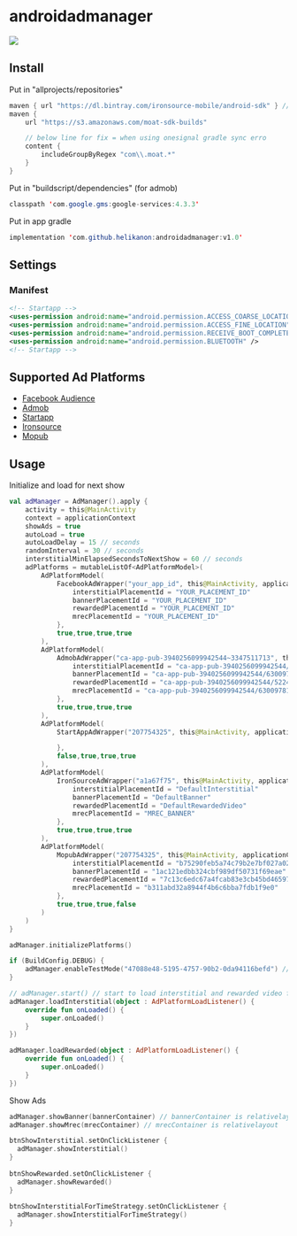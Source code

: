 
# androidadmanager
[![](https://jitpack.io/v/helikanon/androidadmanager.svg)](https://jitpack.io/#helikanon/androidadmanager)

## Install

Put in "allprojects/repositories"
```java
maven { url "https://dl.bintray.com/ironsource-mobile/android-sdk" } // ironsource
maven {
	url "https://s3.amazonaws.com/moat-sdk-builds"

	// below line for fix = when using onesignal gradle sync erro
	content {  
		includeGroupByRegex "com\\.moat.*"  
	}
}
```

Put in "buildscript/dependencies" (for admob)
```java
classpath 'com.google.gms:google-services:4.3.3'
```

Put in app gradle
```java
implementation 'com.github.helikanon:androidadmanager:v1.0'
```

## Settings



### Manifest
```xml
<!-- Startapp -->  
<uses-permission android:name="android.permission.ACCESS_COARSE_LOCATION" />  
<uses-permission android:name="android.permission.ACCESS_FINE_LOCATION" />  
<uses-permission android:name="android.permission.RECEIVE_BOOT_COMPLETED" />  
<uses-permission android:name="android.permission.BLUETOOTH" />  
<!-- Startapp -->
```

## Supported Ad Platforms
* [Facebook Audience](https://developers.facebook.com/docs/audience-network/get-started/android/)
* [Admob](https://developers.google.com/admob/android/quick-start)
* [Startapp](https://support.startapp.com/hc/en-us/articles/360002411114-Android-Standard-)
* [Ironsource](https://developers.ironsrc.com/ironsource-mobile/android/android-sdk/)
* [Mopub](https://developers.mopub.com/publishers/android/integrate/)

## Usage

Initialize and load for next show
```kotlin
val adManager = AdManager().apply {
    activity = this@MainActivity
    context = applicationContext
    showAds = true
    autoLoad = true
    autoLoadDelay = 15 // seconds
    randomInterval = 30 // seconds
    interstitialMinElapsedSecondsToNextShow = 60 // seconds
    adPlatforms = mutableListOf<AdPlatformModel>(
        AdPlatformModel(
            FacebookAdWrapper("your_app_id", this@MainActivity, applicationContext).apply {
                interstitialPlacementId = "YOUR_PLACEMENT_ID"
                bannerPlacementId = "YOUR_PLACEMENT_ID"
                rewardedPlacementId = "YOUR_PLACEMENT_ID"
                mrecPlacementId = "YOUR_PLACEMENT_ID"
            },
            true,true,true,true
        ),
        AdPlatformModel(
            AdmobAdWrapper("ca-app-pub-3940256099942544~3347511713", this@MainActivity, applicationContext).apply {
                interstitialPlacementId = "ca-app-pub-3940256099942544/1033173712"
                bannerPlacementId = "ca-app-pub-3940256099942544/6300978111"
                rewardedPlacementId = "ca-app-pub-3940256099942544/5224354917"
                mrecPlacementId = "ca-app-pub-3940256099942544/6300978111"
            },
            true,true,true,true
        ),
        AdPlatformModel(
            StartAppAdWrapper("207754325", this@MainActivity, applicationContext).apply {

            },
            false,true,true,true
        ),
        AdPlatformModel(
            IronSourceAdWrapper("a1a67f75", this@MainActivity, applicationContext).apply {
                interstitialPlacementId = "DefaultInterstitial"
                bannerPlacementId = "DefaultBanner"
                rewardedPlacementId = "DefaultRewardedVideo"
                mrecPlacementId = "MREC_BANNER"
            },
            true,true,true,true
        ),
        AdPlatformModel(
            MopubAdWrapper("207754325", this@MainActivity, applicationContext).apply {
                interstitialPlacementId = "b75290feb5a74c79b2e7bf027a02f268"
                bannerPlacementId = "1ac121edbb324cbf989df50731f69eae"
                rewardedPlacementId = "7c13c6edc67a4fcab83e3cb45bd46597"
                mrecPlacementId = "b311abd32a8944f4b6c6bba7fdb1f9e0"
            },
            true,true,true,false
        )
    )
}

adManager.initializePlatforms()

if (BuildConfig.DEBUG) {
    adManager.enableTestMode("47088e48-5195-4757-90b2-0da94116befd") // send device id, it is necessary for test facebook audience networks ad
}

// adManager.start() // start to load interstitial and rewarded video for next show
adManager.loadInterstitial(object : AdPlatformLoadListener() {
    override fun onLoaded() {
        super.onLoaded()
    }
})

adManager.loadRewarded(object : AdPlatformLoadListener() {
    override fun onLoaded() {
        super.onLoaded()
    }
})
```

Show Ads
```kotlin
adManager.showBanner(bannerContainer) // bannerContainer is relativelayout
adManager.showMrec(mrecContainer) // mrecContainer is relativelayout

btnShowInterstitial.setOnClickListener {  
  adManager.showInterstitial()  
}  
  
btnShowRewarded.setOnClickListener {  
  adManager.showRewarded()  
}  
  
btnShowInterstitialForTimeStrategy.setOnClickListener {  
  adManager.showInterstitialForTimeStrategy()  
}
```
